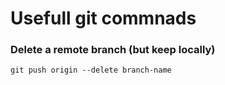 # Usefull git commnads

### Delete a remote branch (but keep locally)

    git push origin --delete branch-name




